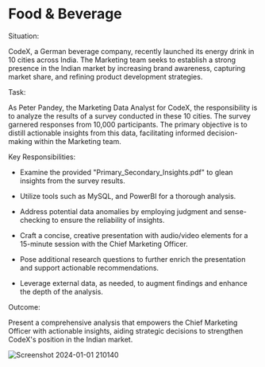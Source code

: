 # Food & Beverage


Situation:

CodeX, a German beverage company, recently launched its energy drink in 10 cities across India. The Marketing team seeks to establish a strong presence in the Indian market by increasing brand awareness, capturing market share, and refining product development strategies.

Task:

As Peter Pandey, the Marketing Data Analyst for CodeX, the responsibility is to analyze the results of a survey conducted in these 10 cities. The survey garnered responses from 10,000 participants. The primary objective is to distill actionable insights from this data, facilitating informed decision-making within the Marketing team.

Key Responsibilities:

* Examine the provided "Primary_Secondary_Insights.pdf" to glean insights from the survey results.

* Utilize tools such as MySQL, and PowerBI for a thorough analysis.

* Address potential data anomalies by employing judgment and sense-checking to ensure the reliability of insights.

* Craft a concise, creative presentation with audio/video elements for a 15-minute session with the Chief Marketing Officer.

* Pose additional research questions to further enrich the presentation and support actionable recommendations.

* Leverage external data, as needed, to augment findings and enhance the depth of the analysis.

Outcome:

Present a comprehensive analysis that empowers the Chief Marketing Officer with actionable insights, aiding strategic decisions to strengthen CodeX's position in the Indian market.


![Screenshot 2024-01-01 210140](https://github.com/Aryankr07/Food-Beverage/assets/133600355/a2a3de1b-670b-45d3-8d74-4f2afc74823d)

